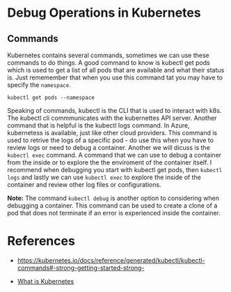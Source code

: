 # Debug Operations in Kubernetes

## Commands

Kubernetes contains several commands, sometimes we can use these commands to do things. A good command to know is kubectl get pods which is used to get a list of all pods that are available and what their status is. Just rememember that when you use this command tat you may have to specify the `namespace`.

```shell
kubectl get pods --namespace
```

Speaking of commands, kubectl is the CLI that is used to interact with k8s. The kubectl cli commmunicates with the kubernettes API server.  Another command that is helpful is the kubectl logs command. In Azure, kubernetess is available, just like other cloud providers. This command is used to retrive the logs of a specific pod - do use this when you have to review logs or need to debug a container. Another we will dicuss is the `kubectl exec` command. A command that we can use to debug a container from the inside or to explore the the enviroment of the container itself.  I recommend when debugging you start with kubectl get pods, then `kubectl logs` and lastly we can use `kubectl exec` to explore the inside of the container and review other log files or configurations.

**Note:** The command `kubectl debug` is another option to considering when debugging a container. This command can be used to create a clone of a pod that does not terminate if an error is experienced inside the container.



# References

- https://kubernetes.io/docs/reference/generated/kubectl/kubectl-commands#-strong-getting-started-strong-

- [What is Kubernetes](https://kubernetes.io/docs/concepts/overview/)
